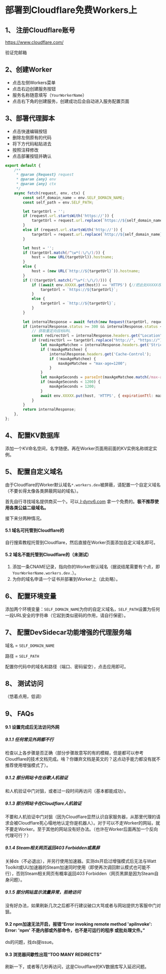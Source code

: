 # 部署到Cloudflare免费Workers上

## 1、 注册Cloudflare账号

https://www.cloudflare.com/

验证完邮箱

## 2、创建Worker

* 点击左侧Workers菜单
* 点击右边创建服务按钮
* 服务名称随意填写（`YourWorkerName`）
* 点击右下角的创建服务，创建成功后会自动进入服务配置页面

## 3、部署代理脚本

* 点击快速编辑按钮
* 删除左侧原有的代码
* 将下方代码粘贴进去
* 按照注释修改
* 点击部署按钮并确认
```javascript
export default {
    /**
     * @param {Request} request
     * @param {any} env
     * @param {any} ctx
     */
    async fetch(request, env, ctx) {
        const self_domain_name = env.SELF_DOMAIN_NAME;
        const self_path = env.SELF_PATH;

        let targetUrl = '';
        if (request.url.startsWith('https://')) {
            targetUrl = request.url.replace(`https://${self_domain_name}/${self_path}/`, "");
        }
        else if (request.url.startsWith('http://')) {
            targetUrl = request.url.replace(`http://${self_domain_name}/${self_path}/`, "");
        }

        let host = '';
        if (targetUrl.match(/^\w*(:\/\/)/)) {
            host = (new URL(targetUrl)).hostname;
        }
        else {
            host = (new URL(`http://${targetUrl}`)).hostname;
        }
        if (!(targetUrl.match(/^\w*(:\/\/)/))) {
            if ((await env.XXXXX.get(host)) == 'HTTPS') {//把此处XXXXX改成随便一个名字，它就是你的KV实例名称，后面要用到
                targetUrl = `https://${targetUrl}`;
            }
            else {
                targetUrl = `http://${targetUrl}`;
            }
        }
        
        let internalResponse = await fetch(new Request(targetUrl, request));
        if (internalResponse.status >= 300 && internalResponse.status < 400) {
            // 获取重定向目标URL
            const redirectUrl = internalResponse.headers.get("Location");
            if (redirectUrl == targetUrl.replace("http://", "https://")) {
                let maxAgeMatchee = internalResponse.headers.get('Strict-Transport-Security');
                if (!maxAgeMatchee) {
                    internalResponse.headers.get('Cache-Control');
                    if (!maxAgeMatchee) {
                        maxAgeMatchee = "max-age=1200";
                    }
                }
                let maxAgeSeconds = parseInt(maxAgeMatchee.match(/max-age=(\d+)/)[1], 10);
                if (maxAgeSeconds < 1200) {
                    maxAgeSeconds = 1200;
                }
                await env.XXXXX.put(host, 'HTTPS', { expirationTtl: maxAgeSeconds });//把此处XXXXX改成随便一个名字，它就是你的KV实例名称，后面要用到
            }
        }
        return internalResponse;
    },
};
```

## 4、 配置KV数据库

添加一个KV命名空间，名字随便。再在Worker页面用前面的KV实例名称绑定实例。

## 5、 配置自定义域名

由于Cloudflare的Worker默认域名`*.workers.dev`被屏蔽，请配置一个自定义域名（不要长得太像各类屏蔽网站的域名）。

首先自行寻找域名提供商买一个。可以上[dynv6.com](dynv6.com) 拿一个免费的。**极不推荐使用各类公益二级域名。**

接下来分两种情况。

#### 5.1 域名可托管到Cloudflare的

自行搜索教程托管到Cloudflare，然后直接在Worker页面添加自定义域名即可。

#### 5.2 域名不能托管到Cloudflare的（未测试）

1.   添加一条CNAME记录，指向你的Worker默认域名（据说结尾需要有个点，即`YourWorkerName.workers.dev.`）。
2.   为你的域名申请一个证书并部署到Worker上（此处略）。

## 6、 配置环境变量

添加两个环境变量：`SELF_DOMAIN_NAME`为你的自定义域名，`SELF_PATH`设置为任何一段URL安全的字符串（它起到类似密码的作用，请自行保密）。

## 7、 配置DevSidecar功能增强的代理服务端

域名 = `SELF_DOMAIN_NAME`

路径 = `SELF_PATH`

配置你代码中的域名和路径（端口、密码留空），点击应用即可。

## 8、 测试访问

（悠着点用，低调）

## 9、 FAQs

#### 9.1 设置完成后无法访问外网

##### 9.1.1 任何常见外网都不行

检查以上各步骤是否正确（部分步骤故意写的有的模糊，但是都可以参考Cloudflare的技术文档完成。啥？你嫌弃文档是英文的？这点动手能力都没有就不推荐使用增强模式了）。

##### 9.1.2 部分网站卡在谷歌人机验证

和人机验证中门对狙，或者过一段时间再访问（基本都能成功）。

##### 9.1.3 部分网站卡在Cloudflare人机验证

不要和人机验证中门对狙（因为Cloudflare显然认识自家服务器，从那里代理的请求会被Cloudflare死心塌地地认定你是机器人）。对于可以不走Worker的网站，就不要走Worker。至于其他的网站没有好办法。（也许在Worker后面再加一个反向代理可行？）

##### 9.1.4 Steam相关网页返回403 Forbidden或黑屏

关掉ds（不必退出），并另行使用加速器。实测ds开启过增强模式后无法与Watt Toolkit或UU加速器的Steam加速同时使用（即使再次调回默认模式也可能不行），否则Steam相关网页有概率返回403 Forbidden（网页黑屏是因为Steam自身问题）。

##### 9.1.5 部分网站显示流量异常，拒绝访问

没有好办法，如果刷新几次之后都不行建议破口大骂或者与网站提供方客服中门对狙。

#### 9.2 npm加速无法开启，报错“Error invoking remote method 'apiInvoke': Error: 'npm' 不是内部或外部命令，也不是可运行的程序 或批处理文件。”

ds的问题，找ds提issue。

#### 9.3 浏览器间歇性出现“TOO MANY REDIRECTS”

刷新一下，或者等几秒再访问，这是Cloudflare的KV数据库写入延迟问题。
